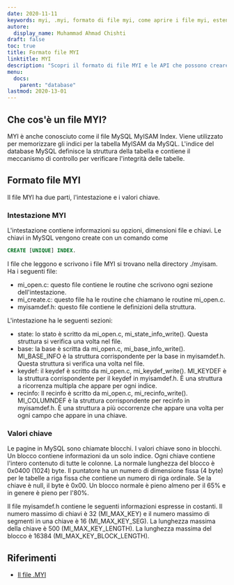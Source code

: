 ```yaml
---
date: 2020-11-11
keywords: myi, .myi, formato di file myi, come aprire i file myi, estensione .myi, estensione myi
autore:
  display_name: Muhammad Ahmad Chishti
draft: false
toc: true
title: Formato file MYI
linktitle: MYI
description: "Scopri il formato di file MYI e le API che possono creare e aprire file MYI."
menu:
  docs:
    parent: "database"
lastmod: 2020-13-01
---
```


## Che cos'è un file MYI? ##

MYI è anche conosciuto come il file MySQL MyISAM Index. Viene utilizzato per memorizzare gli indici per la tabella MyISAM da MySQL. L'indice del database MySQL definisce la struttura della tabella e contiene il meccanismo di controllo per verificare l'integrità delle tabelle.

## Formato file MYI ##

Il file MYI ha due parti, l'intestazione e i valori chiave.

### Intestazione MYI ###

L'intestazione contiene informazioni su opzioni, dimensioni file e chiavi. Le chiavi in MySQL vengono create con un comando come

```sql
CREATE [UNIQUE] INDEX.
```

I file che leggono e scrivono i file MYI si trovano nella directory ./myisam. Ha i seguenti file:

- mi_open.c: questo file contiene le routine che scrivono ogni sezione dell'intestazione.
- mi_create.c: questo file ha le routine che chiamano le routine mi_open.c.
- myisamdef.h: questo file contiene le definizioni della struttura.

L'intestazione ha le seguenti sezioni:

- state: lo stato è scritto da mi_open.c, mi_state_info_write(). Questa struttura si verifica una volta nel file.
- base: la base è scritta da mi_open.c, mi_base_info_write(). MI_BASE_INFO è la struttura corrispondente per la base in myisamdef.h. Questa struttura si verifica una volta nel file.
- keydef: il keydef è scritto da mi_open.c, mi_keydef_write(). MI_KEYDEF è la struttura corrispondente per il keydef in myisamdef.h. È una struttura a ricorrenza multipla che appare per ogni indice.
- recinfo: Il recinfo è scritto da mi_open.c, mi_recinfo_write(). MI_COLUMNDEF è la struttura corrispondente per recinfo in myisamdef.h. È una struttura a più occorrenze che appare una volta per ogni campo che appare in una chiave.

### Valori chiave ###

Le pagine in MySQL sono chiamate blocchi. I valori chiave sono in blocchi. Un blocco contiene informazioni da un solo indice. Ogni chiave contiene l'intero contenuto di tutte le colonne. La normale lunghezza del blocco è 0x0400 (1024) byte. Il puntatore ha un numero di dimensione fissa (4 byte) per le tabelle a riga fissa che contiene un numero di riga ordinale. Se la chiave è null, il byte è 0x00. Un blocco normale è pieno almeno per il 65% e in genere è pieno per l'80%.

Il file myisamdef.h contiene le seguenti informazioni espresse in costanti. Il numero massimo di chiavi è 32 (MI_MAX_KEY) e il numero massimo di segmenti in una chiave è 16 (MI_MAX_KEY_SEG). La lunghezza massima della chiave è 500 (MI_MAX_KEY_LENGTH). La lunghezza massima del blocco è 16384 (MI_MAX_KEY_BLOCK_LENGTH).

## Riferimenti ##

- [Il file .MYI](https://dev.mysql.com/doc/internals/en/il-file-myi.html)

